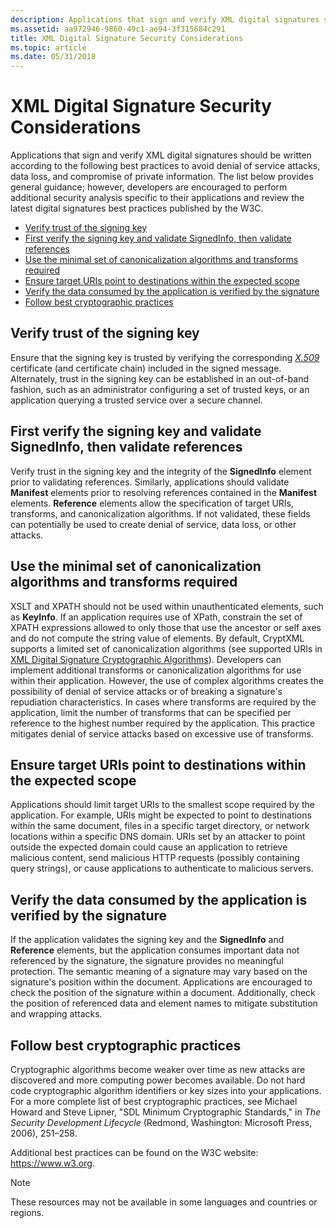```yaml
---
description: Applications that sign and verify XML digital signatures should be written according to the following best practices to avoid denial of service attacks, data loss, and compromise of private information.
ms.assetid: aa972946-9860-49c1-ae94-3f315684c291
title: XML Digital Signature Security Considerations
ms.topic: article
ms.date: 05/31/2018
---
```


# XML Digital Signature Security Considerations

Applications that sign and verify XML digital signatures should be written according to the following best practices to avoid denial of service attacks, data loss, and compromise of private information. The list below provides general guidance; however, developers are encouraged to perform additional security analysis specific to their applications and review the latest digital signatures best practices published by the W3C.

-   [Verify trust of the signing key](#verify-trust-of-the-signing-key)
-   [First verify the signing key and validate SignedInfo, then validate references](#first-verify-the-signing-key-and-validate-signedinfo-then-validate-references)
-   [Use the minimal set of canonicalization algorithms and transforms required](#use-the-minimal-set-of-canonicalization-algorithms-and-transforms-required)
-   [Ensure target URIs point to destinations within the expected scope](#ensure-target-uris-point-to-destinations-within-the-expected-scope)
-   [Verify the data consumed by the application is verified by the signature](#verify-the-data-consumed-by-the-application-is-verified-by-the-signature)
-   [Follow best cryptographic practices](#follow-best-cryptographic-practices)

## Verify trust of the signing key

Ensure that the signing key is trusted by verifying the corresponding [*X.509*](../secgloss/x-gly.md) certificate (and certificate chain) included in the signed message. Alternately, trust in the signing key can be established in an out-of-band fashion, such as an administrator configuring a set of trusted keys, or an application querying a trusted service over a secure channel.

## First verify the signing key and validate SignedInfo, then validate references

Verify trust in the signing key and the integrity of the **SignedInfo** element prior to validating references. Similarly, applications should validate **Manifest** elements prior to resolving references contained in the **Manifest** elements. **Reference** elements allow the specification of target URIs, transforms, and canonicalization algorithms. If not validated, these fields can potentially be used to create denial of service, data loss, or other attacks.

## Use the minimal set of canonicalization algorithms and transforms required

XSLT and XPATH should not be used within unauthenticated elements, such as **KeyInfo**. If an application requires use of XPath, constrain the set of XPATH expressions allowed to only those that use the ancestor or self axes and do not compute the string value of elements. By default, CryptXML supports a limited set of canonicalization algorithms (see supported URIs in [XML Digital Signature Cryptographic Algorithms](xml-digital-signature-cryptographic-algorithms.md)). Developers can implement additional transforms or canonicalization algorithms for use within their application. However, the use of complex algorithms creates the possibility of denial of service attacks or of breaking a signature's repudiation characteristics. In cases where transforms are required by the application, limit the number of transforms that can be specified per reference to the highest number required by the application. This practice mitigates denial of service attacks based on excessive use of transforms.

## Ensure target URIs point to destinations within the expected scope

Applications should limit target URIs to the smallest scope required by the application. For example, URIs might be expected to point to destinations within the same document, files in a specific target directory, or network locations within a specific DNS domain. URIs set by an attacker to point outside the expected domain could cause an application to retrieve malicious content, send malicious HTTP requests (possibly containing query strings), or cause applications to authenticate to malicious servers.

## Verify the data consumed by the application is verified by the signature

If the application validates the signing key and the **SignedInfo** and **Reference** elements, but the application consumes important data not referenced by the signature, the signature provides no meaningful protection. The semantic meaning of a signature may vary based on the signature's position within the document. Applications are encouraged to check the position of the signature within a document. Additionally, check the position of referenced data and element names to mitigate substitution and wrapping attacks.

## Follow best cryptographic practices

Cryptographic algorithms become weaker over time as new attacks are discovered and more computing power becomes available. Do not hard code cryptographic algorithm identifiers or key sizes into your applications. For a more complete list of best cryptographic practices, see Michael Howard and Steve Lipner, "SDL Minimum Cryptographic Standards," in *The Security Development Lifecycle* (Redmond, Washington: Microsoft Press, 2006), 251–258.

Additional best practices can be found on the W3C website: https://www.w3.org.

> [!Note]  
> These resources may not be available in some languages and countries or regions.

 

 

 
